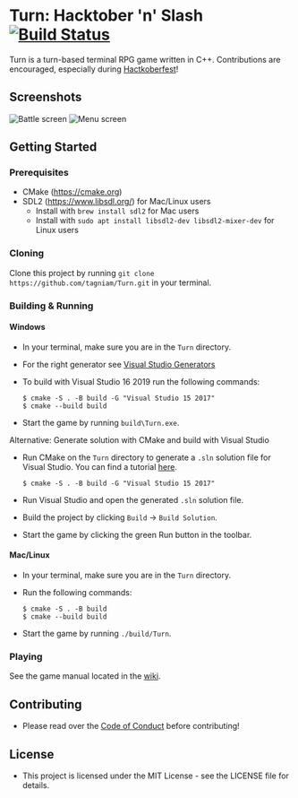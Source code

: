 # Turn: Hacktober 'n' Slash [![Build Status](https://travis-ci.org/tagniam/Turn.svg?branch=master)](https://travis-ci.org/tagniam/Turn)
Turn is a turn-based terminal RPG game written in C++. Contributions are encouraged, especially during [Hactkoberfest](https://hacktoberfest.digitalocean.com/)!

## Screenshots

![Battle screen](screenshots/battle.png)
![Menu screen](screenshots/menu.png)

## Getting Started
### Prerequisites
* CMake (https://cmake.org)
* SDL2 (https://www.libsdl.org/) for Mac/Linux users
  * Install with `brew install sdl2` for Mac users
  * Install with `sudo apt install libsdl2-dev libsdl2-mixer-dev` for Linux users

### Cloning
Clone this project by running `git clone https://github.com/tagniam/Turn.git` in your terminal.

### Building & Running
#### Windows
* In your terminal, make sure you are in the `Turn` directory.
* For the right generator see [Visual Studio Generators](https://cmake.org/cmake/help/latest/manual/cmake-generators.7.html#visual-studio-generators)
* To build with Visual Studio 16 2019 run the following commands:

    ```shell
    $ cmake -S . -B build -G "Visual Studio 15 2017"
    $ cmake --build build
    ```
* Start the game by running `build\Turn.exe`.

Alternative: Generate solution with CMake and build with Visual Studio

* Run CMake on the `Turn` directory to generate a `.sln` solution file for Visual Studio. You can find a tutorial [here](https://cmake.org/runningcmake/).

    ```shell
    $ cmake -S . -B build -G "Visual Studio 15 2017"
    ```

* Run Visual Studio and open the generated `.sln` solution file.
* Build the project by clicking `Build` -> `Build Solution`.
* Start the game by clicking the green Run button in the toolbar.

#### Mac/Linux
* In your terminal, make sure you are in the `Turn` directory.
* Run the following commands:

    ```shell
    $ cmake -S . -B build
    $ cmake --build build
    ```
* Start the game by running `./build/Turn`.

### Playing
See the game manual located in the [wiki](https://github.com/tagniam/Turn/wiki).

## Contributing
* Please read over the [Code of Conduct](https://github.com/tagniam/Turn/blob/master/CODE_OF_CONDUCT.md) before contributing!

## License
* This project is licensed under the MIT License - see the LICENSE file for details.

